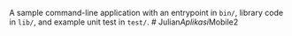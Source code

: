 A sample command-line application with an entrypoint in `bin/`, library code
in `lib/`, and example unit test in `test/`.
#   J u l i a n _ A p l i k a s i _ M o b i l e 2  
 